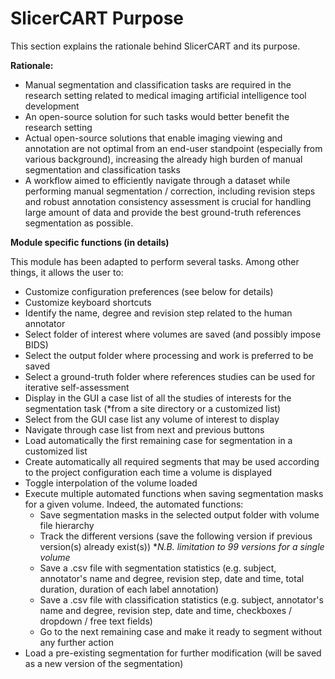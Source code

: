 # SlicerCART Purpose

This section explains the rationale behind SlicerCART and its purpose.


**Rationale:**

* Manual segmentation and classification tasks are required in the research setting related to medical imaging artificial intelligence tool development
* An open-source solution for such tasks would better benefit the research setting
* Actual open-source solutions that enable imaging viewing and annotation are not optimal from an end-user standpoint (especially from various background), increasing the already high burden of manual segmentation and classification tasks
* A workflow aimed to efficiently navigate through a dataset while performing manual segmentation / correction, including revision steps and robust annotation consistency assessment is crucial for handling large amount of data and provide the best ground-truth references segmentation as possible. 

**Module specific functions (in details)**

This module has been adapted to perform several tasks. Among other things, it allows the user to:

* Customize configuration preferences (see below for details)
* Customize keyboard shortcuts
* Identify the name, degree and revision step related to the human annotator
* Select folder of interest where volumes are saved (and possibly impose BIDS)
* Select the output folder where processing and work is preferred to be saved
* Select a ground-truth folder where references studies can be used for iterative self-assessment
* Display in the GUI a case list of all the studies of interests for the segmentation task (*from a site directory or a customized list)
* Select from the GUI case list any volume of interest to display
* Navigate through case list from next and previous buttons
* Load automatically the first remaining case for segmentation in a customized list
* Create automatically all required segments that may be used according to the project configuration each time a volume is displayed
* Toggle interpolation of the volume loaded
* Execute multiple automated functions when saving segmentation masks for a given volume. Indeed, the automated functions:
  * Save segmentation masks in the selected output folder with volume file hierarchy
  * Track the different versions (save the following version if previous version(s) already exist(s)) **N.B. limitation to 99 versions for a single volume*
  * Save a .csv file with segmentation statistics (e.g. subject, annotator's name and degree, revision step, date and time, total duration, duration of each label annotation)
  * Save a .csv file with classification statistics (e.g. subject, annotator's name and degree, revision step, date and time, checkboxes / dropdown / free text fields)
  * Go to the next remaining case and make it ready to segment without any further action
* Load a pre-existing segmentation for further modification (will be saved as a new version of the segmentation)